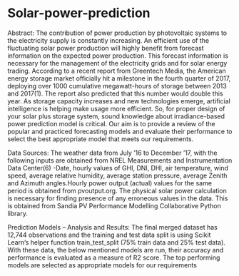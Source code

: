# Solar-power-prediction

Abstract: The contribution of power production by photovoltaic systems to the electricity supply is constantly increasing. An efficient use of the fluctuating solar power production will highly benefit from forecast information on the expected power production. This forecast information is necessary for the management of the electricity grids and for solar energy trading. According to a recent report from Greentech Media, the American energy storage market officially hit a milestone in the fourth quarter of 2017, deploying over 1000 cumulative megawatt-hours of storage between 2013 and 2017(1). The report also predicted that this number would double this year. As storage capacity increases and new technologies emerge, artificial intelligence is helping make usage more efficient. So, for proper design of your solar plus storage system, sound knowledge about irradiance-based power prediction model is critical. Our aim is to provide a review of the popular and practiced forecasting models and evaluate their performance to select the best appropriate model that meets our requirements.

Data Sources: The weather data from July ’16 to December ’17, with the following inputs are obtained from NREL Measurements and Instrumentation Data Center(6) -Date, hourly values of GHI, DNI, DHI, air temperature, wind speed, average relative humidity, average station pressure, average Zenith and Azimuth angles.Hourly power output (actual) values for the same period is obtained from pvoutput.org. The physical solar power calculation is necessary for finding presence of any erroneous values in the data. This is obtained from Sandia PV Performance Modelling Collaborative Python library.

Prediction Models – Analysis and Results: The final merged dataset has 12,744 observations and the training and test data split is using Scikit Learn’s helper function train_test_split (75% train data and 25% test data). With these data, the below mentioned models are run, their accuracy and performance is evaluated as a measure of R2 score. The top performing models are selected as appropriate models for our requirements
